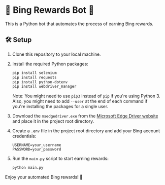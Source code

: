 # 🚀 Bing Rewards Bot 🤖

This is a Python bot that automates the process of earning Bing rewards.

## 🛠️ Setup

1. Clone this repository to your local machine.
2. Install the required Python packages:

    ```sh
    pip install selenium
    pip install requests
    pip install python-dotenv
    pip install webdriver_manager
    ```

    Note: You might need to use `pip3` instead of `pip` if you're using Python 3. Also, you might need to add `--user` at the end of each command if you're installing the packages for a single user.

3. Download the `msedgedriver.exe` from the [Microsoft Edge Driver website](https://developer.microsoft.com/en-us/microsoft-edge/tools/webdriver/) and place it in the project root directory.

4. Create a `.env` file in the project root directory and add your Bing account credentials:

    ```env
    USERNAME=your_username
    PASSWORD=your_password
    ```

5. Run the `main.py` script to start earning rewards:

    ```sh
    python main.py
    ```

Enjoy your automated Bing rewards! 🎉